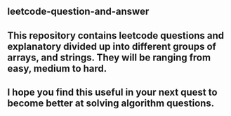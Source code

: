 ## leetcode-question-and-answer
## This repository contains leetcode questions and explanatory divided up into different groups of arrays, and strings. They will be ranging from easy, medium to hard.
## I hope you find this useful in your next quest to become better at solving algorithm questions.
